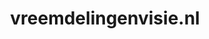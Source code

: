 ---
layout: post
title:  "vreemdelingenvisie.nl"
internal_url:  "/data/vreemdelingenvisie.nl.html"
categories: dutchgov
---